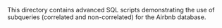 This directory contains advanced SQL scripts demonstrating the use of subqueries (correlated and non-correlated) for the Airbnb database.

